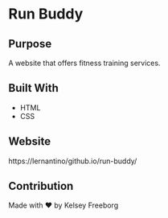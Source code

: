 # Run Buddy

## Purpose
A website that offers fitness training services.

## Built With
* HTML
* CSS

## Website
https://lernantino/github.io/run-buddy/

## Contribution
Made with ❤️ by Kelsey Freeborg
